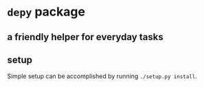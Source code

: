# `depy` package
## a friendly helper for everyday tasks

## setup
Simple setup can be accomplished by running `./setup.py install`.
